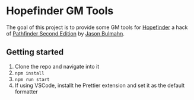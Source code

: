 # Hopefinder GM Tools

The goal of this project is to provide some GM tools for [Hopefinder](https://www.minotaurgames.com/pathfinder-pdfs/hopefinder/) a hack of [Pathfinder Second Edition](https://paizo.com/pathfinder) by [Jason Bulmahn](https://linktr.ee/jasonbulmahn).

## Getting started

1. Clone the repo and navigate into it
2. `npm install`
3. `npm run start`
4. If using VSCode, installt he Prettier extension and set it as the default formatter
